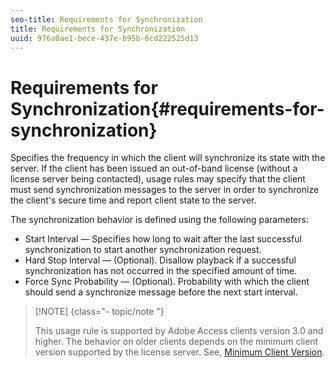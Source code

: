 ```yaml
---
seo-title: Requirements for Synchronization
title: Requirements for Synchronization
uuid: 976a0ae1-bece-437e-b95b-6cd222525d13
---
```


# Requirements for Synchronization{#requirements-for-synchronization}

Specifies the frequency in which the client will synchronize its state with the server. If the client has been issued an out-of-band license (without a license server being contacted), usage rules may specify that the client must send synchronization messages to the server in order to synchronize the client's secure time and report client state to the server.

The synchronization behavior is defined using the following parameters:

* Start Interval — Specifies how long to wait after the last successful synchronization to start another synchronization request. 
* Hard Stop Interval — (Optional). Disallow playback if a successful synchronization has not occurred in the specified amount of time. 
* Force Sync Probability — (Optional). Probability with which the client should send a synchronize message before the next start interval.

>[!NOTE] {class="- topic/note "}
>
>This usage rule is supported by Adobe Access clients version 3.0 and higher. The behavior on older clients depends on the minimum client version supported by the license server. See, [Minimum Client Version](../../../aaxs-protecting-content/content-implementing-the-license-server/content-handling-license-reqs/content-minimum-client-version.md).

